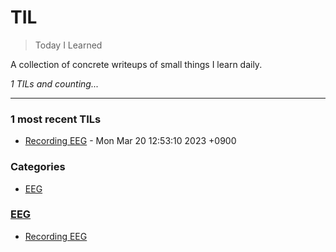 # TIL
> Today I Learned


A collection of concrete writeups of small things I learn daily.


_1 TILs and counting..._

---

### 1 most recent TILs

- [Recording EEG](EEG/Recording_EEG.md) - Mon Mar 20 12:53:10 2023 +0900

### Categories

- [EEG](#EEG)

### [EEG](#EEG)
- [Recording EEG](EEG/Recording_EEG.md)


